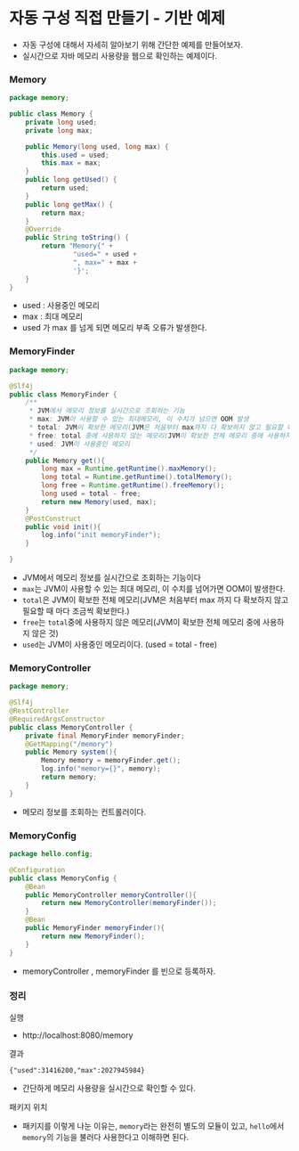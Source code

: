 # 자동 구성 직접 만들기 - 기반 예제

- 자동 구성에 대해서 자세히 알아보기 위해 간단한 예제를 만들어보자.
- 실시간으로 자바 메모리 사용량을 웹으로 확인하는 예제이다.

### Memory

```java
package memory;

public class Memory {
    private long used;
    private long max;

    public Memory(long used, long max) {
        this.used = used;
        this.max = max;
    }
    public long getUsed() {
        return used;
    }
    public long getMax() {
        return max;
    }
    @Override
    public String toString() {
        return "Memory{" +
                "used=" + used +
                ", max=" + max +
                '}';
    }
}
```
- used : 사용중인 메모리
- max : 최대 메모리
- used 가 max 를 넘게 되면 메모리 부족 오류가 발생한다.

### MemoryFinder

```java
package memory;

@Slf4j
public class MemoryFinder {
    /**
     * JVM에서 메모리 정보를 실시간으로 조회하는 기능
     * max: JVM이 사용할 수 있는 최대메모리, 이 수치가 넘으면 OOM 발생
     * total: JVM이 확보한 메모리(JVM은 처음부터 max까지 다 확보하지 않고 필요할 때 마다 조금씩 확보)
     * free: total 중에 사용하지 않는 메모리(JVM이 확보한 전체 메모리 중에 사용하지 않는 것)
     * used: JVM이 사용중인 메모리
     */
    public Memory get(){
        long max = Runtime.getRuntime().maxMemory();
        long total = Runtime.getRuntime().totalMemory();
        long free = Runtime.getRuntime().freeMemory();
        long used = total - free;
        return new Memory(used, max);
    }
    @PostConstruct
    public void init(){
        log.info("init memoryFinder");
    }

}
```
- JVM에서 메모리 정보를 실시간으로 조회하는 기능이다
- ``max``는 JVM이 사용할 수 있는 최대 메모리, 이 수치를 넘어가면 OOM이 발생한다.
- ``total``은 JVM이 확보한 전체 메모리(JVM은 처음부터 max 까지 다 확보하지 않고 필요할 때 마다 조금씩 확보한다.)
- ``free``는 ``total``중에 사용하지 않은 메모리(JVM이 확보한 전체 메모리 중에 사용하지 않은 것)
- ``used``는 JVM이 사용중인 메모리이다. (used = total - free)

### MemoryController

```java
package memory;

@Slf4j
@RestController
@RequiredArgsConstructor
public class MemoryController {
    private final MemoryFinder memoryFinder;
    @GetMapping("/memory")
    public Memory system(){
        Memory memory = memoryFinder.get();
        log.info("memory={}", memory);
        return memory;
    }
}
```
- 메모리 정보를 조회하는 컨트롤러이다.

### MemoryConfig

```java
package hello.config;

@Configuration
public class MemoryConfig {
    @Bean
    public MemoryController memoryController(){
        return new MemoryController(memoryFinder());
    }
    @Bean
    public MemoryFinder memoryFinder(){
        return new MemoryFinder();
    }
}
```
- memoryController , memoryFinder 를 빈으로 등록하자.


### 정리 

실행
- http://localhost:8080/memory

결과
```text
{"used":31416200,"max":2027945984}
```
- 간단하게 메모리 사용량을 실시간으로 확인할 수 있다.

패키지 위치
- 패키지를 이렇게 나눈 이유는, ``memory``라는 완전히 별도의 모듈이 있고, ``hello``에서 ``memory``의 기능을 불러다 사용한다고 
  이해하면 된다.


